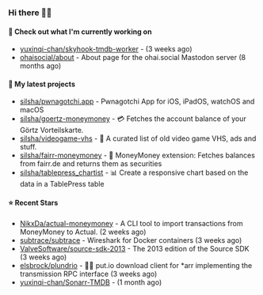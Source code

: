 ### Hi there 🦊👋

#### 👷 Check out what I'm currently working on

- [yuxinqi-chan/skyhook-tmdb-worker](https://github.com/yuxinqi-chan/skyhook-tmdb-worker) -  (3 weeks ago)
- [ohaisocial/about](https://github.com/ohaisocial/about) - About page for the ohai.social Mastodon server (8 months ago)

#### 🌱 My latest projects

- [silsha/pwnagotchi.app](https://github.com/silsha/pwnagotchi.app) - Pwnagotchi App for iOS, iPadOS, watchOS and macOS
- [silsha/goertz-moneymoney](https://github.com/silsha/goertz-moneymoney) - 💳 Fetches the account balance of your Görtz Vorteilskarte.
- [silsha/videogame-vhs](https://github.com/silsha/videogame-vhs) - 👾 A curated list of old video game VHS, ads and stuff.
- [silsha/fairr-moneymoney](https://github.com/silsha/fairr-moneymoney) - 💸 MoneyMoney extension: Fetches balances from fairr.de and returns them as securities
- [silsha/tablepress_chartist](https://github.com/silsha/tablepress_chartist) - 📊 Create a responsive chart based on the data in a TablePress table

#### ⭐ Recent Stars

- [NikxDa/actual-moneymoney](https://github.com/NikxDa/actual-moneymoney) - A CLI tool to import transactions from MoneyMoney to Actual. (2 weeks ago)
- [subtrace/subtrace](https://github.com/subtrace/subtrace) - Wireshark for Docker containers (3 weeks ago)
- [ValveSoftware/source-sdk-2013](https://github.com/ValveSoftware/source-sdk-2013) - The 2013 edition of the Source SDK (3 weeks ago)
- [elsbrock/plundrio](https://github.com/elsbrock/plundrio) - 🏴‍☠️ put.io download client for *arr implementing the transmission RPC interface (3 weeks ago)
- [yuxinqi-chan/Sonarr-TMDB](https://github.com/yuxinqi-chan/Sonarr-TMDB) -  (1 month ago)
